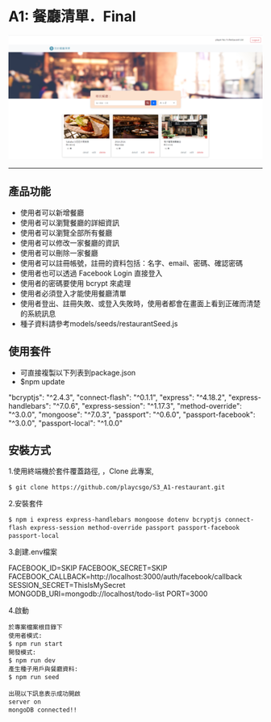 A1: 餐廳清單．Final 
====

![成果畫面](https://github.com/playcsgo/S3_A1-restaurant/blob/main/cover.png)

-------
產品功能
-----
- 使用者可以新增餐廳
- 使用者可以瀏覽餐廳的詳細資訊
- 使用者可以瀏覽全部所有餐廳
- 使用者可以修改一家餐廳的資訊
- 使用者可以刪除一家餐廳
- 使用者可以註冊帳號，註冊的資料包括：名字、email、密碼、確認密碼
- 使用者也可以透過 Facebook Login 直接登入
- 使用者的密碼要使用 bcrypt 來處理
- 使用者必須登入才能使用餐廳清單
- 使用者登出、註冊失敗、或登入失敗時，使用者都會在畫面上看到正確而清楚的系統訊息
- 種子資料請參考models/seeds/restaurantSeed.js

使用套件
-----
- 可直接複製以下列表到package.json
- $npm update

"bcryptjs": "^2.4.3",
"connect-flash": "^0.1.1",
"express": "^4.18.2",
"express-handlebars": "^7.0.6",
"express-session": "^1.17.3",
"method-override": "^3.0.0",
"mongoose": "^7.0.3",
"passport": "^0.6.0",
"passport-facebook": "^3.0.0",
"passport-local": "^1.0.0"


安裝方式
----
1.使用終端機於套件覆蓋路徑, ，Clone 此專案, 

    $ git clone https://github.com/playcsgo/S3_A1-restaurant.git
    
2.安裝套件

    $ npm i express express-handlebars mongoose dotenv bcryptjs connect-flash express-session method-override passport passport-facebook passport-local
    
3.創建.env檔案 

FACEBOOK_ID=SKIP
FACEBOOK_SECRET=SKIP
FACEBOOK_CALLBACK=http://localhost:3000/auth/facebook/callback
SESSION_SECRET=ThisIsMySecret
MONGODB_URI=mongodb://localhost/todo-list
PORT=3000
    
4.啟動
    
    於專案檔案根目錄下
    使用者模式:
    $ npm run start  
    開發模式:
    $ npm run dev
    產生種子用戶與餐廳資料:
    $ npm run seed
    
    出現以下訊息表示成功開啟
    server on
    mongoDB connected!!